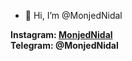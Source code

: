 - 👋 Hi, I’m @MonjedNidal

<b> Instagram: <a href="https://www.instagram.com/monjednidal/">MonjedNidal</a>
<br>Telegram: @MonjedNidal </b>

<!---
MonjedNidal/MonjedNidal is a ✨ special ✨ repository because its `README.md` (this file) appears on your GitHub profile.
You can click the Preview link to take a look at your changes.
--->
